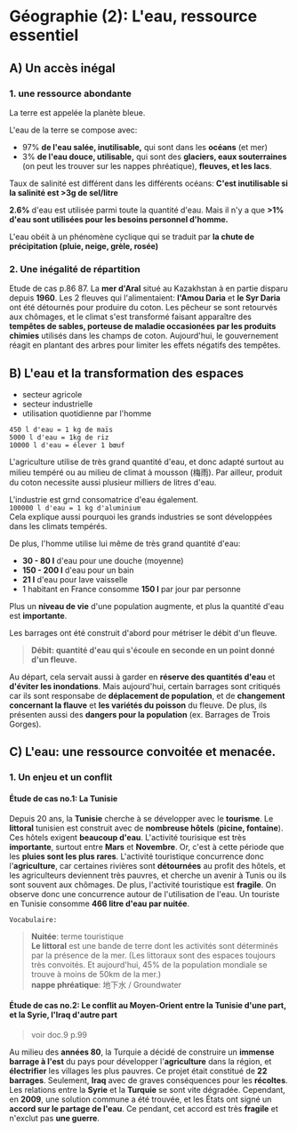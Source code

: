 # Géographie (2): L'eau, ressource essentiel

## A) Un accès inégal
### 1. une ressource abondante

La terre est appelée la planète bleue.  
  
L'eau de la terre se compose avec:  

- 97% **de l'eau salée, inutilisable,** qui sont dans les **océans** (et mer)
- 3% **de l'eau douce, utilisable,** qui sont des **glaciers, eaux souterraines** (on peut les trouver sur les nappes phréatique), **fleuves, et les lacs**.

Taux de salinité est différent dans les différents océans: **C'est inutilisable si la salinité est >3g de sel/litre**

**2.6%** d'eau est utilisée parmi toute la quantité d'eau. Mais il n'y a que **>1% d'eau sont utilisées pour les besoins personnel d'homme.**

L'eau obéit à un phénomène cyclique qui se traduit par **la chute de précipitation (pluie, neige, grèle, rosée)**

### 2. Une inégalité de répartition
Etude de cas p.86 87. La **mer d'Aral** situé au Kazakhstan à en partie disparu depuis **1960**. Les 2 fleuves qui l'alimentaient: **l'Amou Daria** et **le Syr Daria** ont été détournés pour produire du coton. Les pêcheur se sont retourvés aux chômages, et le climat s'est transformé faisant apparaître des **tempêtes de sables, porteuse de maladie occasionées par les produits chimies** utilisés dans les champs de coton. Aujourd'hui, le gouvernement réagit en plantant des arbres pour limiter les effets négatifs des tempêtes.

## B) L'eau et la transformation des espaces
- secteur agricole
- secteur industrielle
- utilisation quotidienne par l'homme

`450 l d'eau = 1 kg de maïs`  
`5000 l d'eau = 1kg de riz`  
`10000 l d'eau = élever 1 bœuf`

L'agriculture utilise de très grand quantité d'eau, et donc adapté surtout au milieu tempéré ou au milieu de climat à mousson (梅雨). Par ailleur, produit du coton necessite aussi plusieur milliers de litres d'eau.  

L'industrie est grnd consomatrice d'eau également.   
`100000 l d'eau = 1 kg d'aluminium`  
Cela explique aussi pourquoi les grands industries se sont développées dans les climats tempérés.

De plus, l'homme utilise lui même de très grand quantité d'eau:

- **30 - 80 l** d'eau pour une douche (moyenne)
- **150 - 200 l** d'eau pour un bain
- **21 l** d'eau pour lave vaisselle
- 1 habitant en France consomme **150 l** par jour par personne

Plus un **niveau de vie** d'une population augmente, et plus la quantité d'eau est **importante**.

Les barrages ont été construit d'abord pour métriser le débit d'un fleuve.

> **Débit: quantité d'eau qui s'écoule en seconde en un point donné d'un fleuve.**

Au départ, cela servait aussi à garder en **réserve des quantités d'eau** et **d'éviter les inondations**. Mais aujourd'hui, certain barrages sont critiqués car ils sont responsabe de **déplacement de population**, et de **changement concernant la flauve** et **les variétés du poisson** du fleuve. De plus, ils présenten aussi des **dangers pour la population** (ex. Barrages de Trois Gorges).

## C) L'eau: une ressource convoitée et menacée.
### 1. Un enjeu et un conflit
#### Étude de cas no.1: La Tunisie

Depuis 20 ans, la **Tunisie** cherche à se développer avec le **tourisme**. Le **littoral** tunisien est construit avec de **nombreuse hôtels** (**picine, fontaine**). Ces hôtels exigent **beaucoup d'eau**. L'activité tourisique est très **importante**, surtout entre **Mars** et **Novembre**. Or, c'est à cette période que les **pluies sont les plus rares**. L'activité touristique concurrence donc l'**agriculture**, car certaines rivières sont **détournées** au profit des hôtels, et les agriculteurs deviennent très pauvres, et cherche un avenir à Tunis ou ils sont souvent aux chômages. De plus, l'activité touristique est **fragile**. On observe donc une concurrence autour de l'utilisation de l'eau. Un touriste en Tunisie consomme **466 litre d'eau par nuitée**.

`Vocabulaire:`
> **Nuitée**: terme touristique  
> **Le littoral** est une bande de terre dont les activités sont déterminés par la présence de la mer. (Les littoraux sont des espaces toujours très convoités. Et aujourd'hui, 45% de la population mondiale se trouve à moins de 50km de la mer.)  
> **nappe phréatique**: 地下水 / Groundwater

#### Étude de cas no.2: Le conflit au Moyen-Orient entre la Tunisie d'une part, et la Syrie, l'Iraq d'autre part
> voir doc.9 p.99

Au milieu des **années 80**, la Turquie a décidé de construire un **immense barrage à l'est** du pays pour développer l'**agriculture** dans la région, et **électrifier** les villages les plus pauvres. Ce projet était constitué de **22 barrages**. Seulement, **Iraq** avec de graves conséquences pour les **récoltes**. Les relations entre la **Syrie** et la **Turquie** se sont vite dégradée. Cependant, en **2009**, une solution commune a été trouvée, et les États ont signé un **accord sur le partage de l'eau**. Ce pendant, cet accord est très **fragile** et n'exclut pas **une guerre**.
